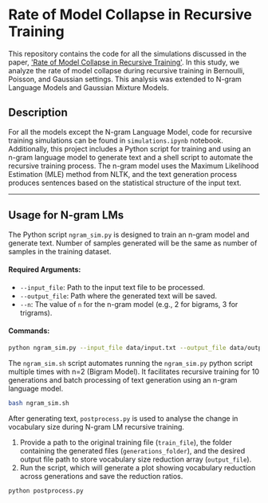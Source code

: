 # Rate of Model Collapse in Recursive Training

This repository contains the code for all the simulations discussed in the paper, ['Rate of Model Collapse in Recursive Training'](https://arxiv.org/pdf/2412.17646). In this study, we analyze the rate of model collapse during recursive training in Bernoulli, Poisson, and Gaussian settings. This analysis was extended to N-gram Language Models and Gaussian Mixture Models.


## Description
For all the models except the N-gram Language Model, code for recursive training simulations can be found in `simulations.ipynb` notebook. Additionally, this project includes a Python script for training and using an n-gram language model to generate text and a shell script to automate the recursive training process. The n-gram model uses the Maximum Likelihood Estimation (MLE) method from NLTK, and the text generation process produces sentences based on the statistical structure of the input text.

---

## Usage for N-gram LMs

The Python script `ngram_sim.py` is designed to train an n-gram model and generate text. Number of samples generated will be the same as number of samples in the training dataset.

#### Required Arguments:
- `--input_file`: Path to the input text file to be processed.
- `--output_file`: Path where the generated text will be saved.
- `--n`: The value of `n` for the n-gram model (e.g., 2 for bigrams, 3 for trigrams).

#### Commands:
```bash
python ngram_sim.py --input_file data/input.txt --output_file data/output.txt --n 3
```
The `ngram_sim.sh` script automates running the `ngram_sim.py` python script multiple times with n=2 (Bigram Model). It facilitates recursive training for 10 generations and batch processing of text generation using an n-gram language model.

```bash
bash ngram_sim.sh
```

After generating text, `postprocess.py` is used to analyse the change in vocabulary size during N-gram LM recursive training. 

1. Provide a path to the original training file (`train_file`), the folder containing the generated files (`generations_folder`), and the desired output file path to store vocabulary size reduction array (`output_file`).
2. Run the script, which will generate a plot showing vocabulary reduction across generations and save the reduction ratios.

```bash
python postprocess.py
